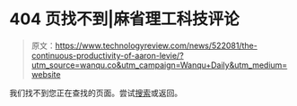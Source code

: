 # 404 页找不到|麻省理工科技评论

> 原文：<https://www.technologyreview.com/news/522081/the-continuous-productivity-of-aaron-levie/?utm_source=wanqu.co&utm_campaign=Wanqu+Daily&utm_medium=website>

我们找不到您正在查找的页面。尝试[搜索](/search/)或返回。